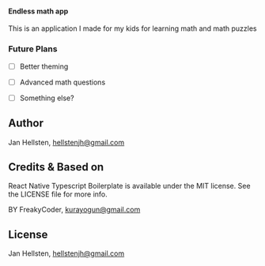 #### Endless math app

This is an application I made for my kids for learning math and math puzzles
### Future Plans

- [ ] Better theming
- [ ] Advanced math questions
- [ ] Something else?



## Author

Jan Hellsten, hellstenjh@gmail.com

## Credits & Based on 

React Native Typescript Boilerplate is available under the MIT license. See the LICENSE file for more info. 

BY FreakyCoder, kurayogun@gmail.com

## License

Jan Hellsten, hellstenjh@gmail.com